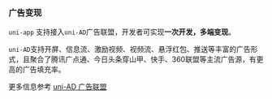 ### 广告变现

```uni-app``` 支持接入`uni-AD`广告联盟，开发者可实现**一次开发，多端变现**。

`uni-AD`支持开屏、信息流、激励视频、视频流、悬浮红包、推送等丰富的广告形式，且聚合了腾讯广点通、今日头条穿山甲、快手、360联盟等主流广告源，有更高的广告填充率。

更多信息参考 [uni-AD 广告联盟](https://uniad.dcloud.net.cn)